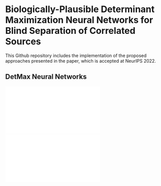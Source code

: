# Biologically-Plausible Determinant Maximization Neural Networks for Blind Separation of Correlated Sources

This Github repository includes the implementation of the proposed approaches presented in the paper, which is accepted at NeurIPS 2022.

## DetMax Neural Networks
![Sample Network Figures](./Figures/networkfigurenewsqueezed.pdf)
![Sample Network Figures](./Figures/NNantisparsesqueezed.pdf)